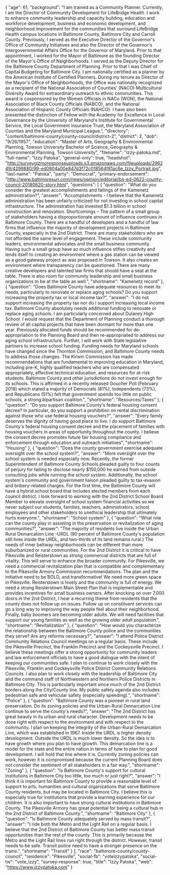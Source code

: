 {
  "age": 61,
  "background": "I am trained as a Community Planner. Currently, I am the Director of Community Development for LifeBridge Health. I work to enhance community leadership and capacity building, education and workforce development, business and economic development, and neighborhood improvement for the communities that surround LifeBridge Health campus locations in Baltimore County, Baltimore City and Carroll County. Previously, I served as the Executive Director of the Governor's Office of Community Initiatives and also the Director of the Governor's Intergovernmental Affairs Office for the Governor of Maryland. Prior to that appointment, I worked for the Mayor of Baltimore as the founding Director of the Mayor's Office of Neighborhoods. I served as the Deputy Director for the Baltimore County Department of Planning. Prior to that I was Chief of Capital Budgeting for Baltimore City. I am nationally certified as a planner by the American Institute of Certified Planners. During my tenure as Director of the Mayor's Office of Neighborhoods, the Office was nationally recognized as a recipient of the National Association of Counties' (NACO) Multicultural Diversity Award for extraordinary outreach to ethnic communities. This award is cosponsored by the Women Officials in NACo (WON), the National Association of Black County Officials (NABCO), and the National Association of Hispanic County Officials (NAHCO). I have also been presented the distinction of Fellow with the Academy for Excellence in Local Governance by the University of Maryland's Institute for Governmental Service, the Local Government Insurance Trust, the Maryland Association of Counties and the Maryland Municipal League.",
  "directory": "content/baltimore-county/county-council/district-2",
  "district": 2,
  "dob": "9/26/1957",
  "education": "Master of Arts, Geography & Environmental Planning, Towson University Bachelor of Science, Geography & Environmental Planning, Towson University",
  "filename": "izzy-patoka.md",
  "full-name": "Izzy Patoka",
  "general-only": true,
  "headshot": "http://surveygizmoresponseuploads.s3.amazonaws.com/fileuploads/296249/4299880/99-ed0904a00e847d3f72c018564f81ac6e_Izzy_Portrait.jpg",
  "last-name": "Patoka",
  "party": "Democrat",
  "primary-endorsement": "http://www.baltimoresun.com/news/opinion/editorial/bs-ed-0622-county-council-20180620-story.html",
  "questions": [
    {
      "question": "What do you consider the greatest accomplishments and failings of the Kamenetz administration?",
      "answer": "Accomplishments - I believe that the Kamenetz administration has been unfairly criticized for not investing in school capital infrastructure. The administration has invested $1.3 billion in school construction and renovation. Shortcomings – The pattern of a small group of stakeholders having a disproportionate amount of influence continues in Baltimore County. There are a handful of developers and a handful of law firms that influence the majority of development projects in Baltimore County, especially in the 2nd District. There are many stakeholders who are not afforded the same level of engagement. These include community leaders, environmental advocates and the small business community. Having such a small group have so much influence stifles creativity and lends itself to creating an environment where a gas station can be viewed as a good gateway project as was proposed in Towson. It also creates an environment where transparency can be questioned. There are many creative developers and talented law firms that should have a seat at the table. There is also room for community leadership and small business organizations to be at the table as well.",
      "shortname": "Kamenetz record"
    },
    {
      "question": "Does Baltimore County have adequate resources to meet its needs, particularly to renovate or replace aging schools? Do you support increasing the property tax or local income tax?",
      "answer": "I do not support increasing the property tax nor do I support increasing local income tax. Baltimore County absolutely needs additional funding to renovate or replace aging schools. I am particularly concerned about Dulaney High School. I would request that the Department of Planning conduct a thorough review of all capital projects that have been dormant for more than one year. Previously allocated funds should be recommended for de-appropriation to the Planning Board and then re-appropriated to address our aging school infrastructure. Further, I will work with State legislative partners to increase school funding. Funding needs for Maryland schools have changed since the Thornton Commission, and Baltimore County needs to address those changes. The Kirwin Commission has made recommendations that are fundamental to improving education in Maryland, including pre-K, highly qualified teachers who are compensated appropriately, effective technical education, and resources for at-risk students. Baltimore County and other jurisdictions do not invest enough for its schools. This is affirmed in a recently released Goucher Poll (February 2018) which stated a majority of Democrats (81%), Independents (73%), and Republicans (51%) felt that government spends too little on public schools, a strong bipartisan coalition.",
      "shortname": "Resources/Taxes"
    },
    {
      "question": "Do you support Baltimore County's federal housing consent decree? In particular, do you support a prohibition on rental discrimination against those who use federal housing vouchers?",
      "answer": "Every family deserves the dignity of having good place to live. I do support Baltimore County's federal housing consent decree and the placement of families with housing vouchers in areas of opportunity throughout the county. I believe the consent decree promotes future fair housing compliance and enforcement through education and outreach initiatives",
      "shortname": "Housing"
    },
    {
      "question": "Does the county government exercise adequate oversight over the school system?",
      "answer": "More oversight over the school system is needed especially now. Recently, the former Superintendent of Baltimore County Schools pleaded guilty to four counts of perjury for failing to disclose nearly $150,000 he earned from outside consulting jobs while running the school system. Additionally, the school system's community and government liaison pleaded guilty to tax-evasion and bribery-related charges. For the first time, the Baltimore County will have a hybrid school board that includes elected members from each council district. I look forward to working with the 2nd District School Board Member to elevate oversight of school system financial activities so we never subject our students, families, teachers, administrators, school employees and other stakeholders to unethical leadership that ultimately hurts everyone.",
      "shortname": "School system"
    },
    {
      "question": "What role can the county play in assisting in the preservation or revitalization of aging communities?",
      "answer": "The majority of residents live inside the Urban Rural Demarcation Line -URDL (90 percent of Baltimore County's population still lives inside the URDL, and two-thirds of its land remains rural.) The needs of inner beltway neighborhoods can be different than more suburbanized or rural communities. For the 2nd District it is critical to have Pikesville and Reisterstown as strong commercial districts that are full of vitality. This will serve to enhance the broader community. For Pikesville, we need a commercial revitalization plan that is compatible and complementary to the Pikesville Armory Commission recommendations. The plan and the initiative need to be BOLD, and transformative! We need more green space in Pikesville. Reisterstown is lovely and the community is full of energy. We need a strong Reisterstown Main Street Plan that is implementable and provides incentives for small business owners. After knocking on over 7,000 doors in the 2nd District, I hear a recurring theme from residents that the county does not follow up on issues. Follow up on constituent services can go a long way to improving the way people feel about their neighborhood. Finally, baby boomers are becoming older adults. We will need facilities that support our young families as well as the growing older adult population.",
      "shortname": "Revitalization"
    },
    {
      "question": "How would you characterize the relationship between the Baltimore County police and the communities they serve? Are any reforms necessary?",
      "answer": "I attend Police District Community Relations Council meetings on a regular basis. These include the Pikesville Precinct, the Franklin Precinct and the Cockeysville Precinct. I believe these meetings offer a strong opportunity for community leaders and law enforcement officials to have a good dialogue with the intent of keeping our communities safe. I plan to continue to work closely with the Pikesville, Franklin and Cockeysville Police District Community Relations Councils. I also plan to work closely with the leadership of Baltimore City and the command staff of Northwestern and Northern Police Districts in Baltimore City. This is particularly important since much of the 2nd District borders along the City/County line. My public safety agenda also includes pedestrian safe and vehicular safety (especially speeding).",
      "shortname": "Police"
    },
    {
      "question": "Baltimore County was a pioneer in rural land preservation. Do its zoning policies and the Urban-Rural Demarcation Line continue to serve the county's needs?",
      "answer": "The 2nd District has great beauty in its urban and rural character. Development needs to be done right with respect to the environment and with respect to the community. I plan on keeping the integrity of the Urban-Rural Demarcation Line, which was established in 1967. Inside the URDL is higher density development. Outside the URDL is much lower density. So the idea is to have growth where you plan to have growth. This demarcation line is a model for the state and the entire nation in terms of how to plan for good development. I will hold that line where it is. Currently zoning policies can work, however it is compromised because the current Planning Board does not consider the sentiment of all stakeholders in a fair way.",
      "shortname": "Zoning"
    },
    {
      "question": "Is Baltimore County's support for cultural institutions in Baltimore City too little, too much or just right?",
      "answer": "I think it is important for Baltimore County to provide a reasonable level of support to arts, humanities and cultural organizations that serve Baltimore County residents, but may be located in Baltimore City. I believe this is especially true for institutions that provide a learning experience for our children. It is also important to have strong cultural institutions in Baltimore County. The Pikesville Armory has great potential for being a cultural hub in the 2nd District of Baltimore County.",
      "shortname": "Baltimore City"
    },
    {
      "question": "Is Baltimore County adequately served by mass transit?",
      "answer": "I ride both the Metro and the Light Rail on a regular basis. I believe that the 2nd District of Baltimore County has better mass transit opportunities than the rest of the county. This is primarily because the Metro and the Light Rail lines run right through the district. However, transit needs to be safe. Transit police need to have a stronger presence on the trains.",
      "shortname": "Transit"
    }
  ],
  "race": "baltimore-county/county-council",
  "residence": "Pikesville",
  "social-fb": "voteizzypatoka",
  "social-tw": "vote_izzy",
  "survey-response": true,
  "title": "Izzy Patoka",
  "web": "https://www.izzypatoka.com"
}
